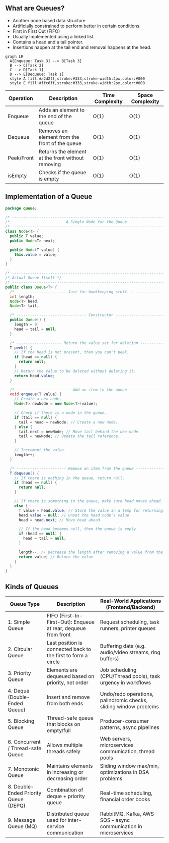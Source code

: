 ## What are Queues?

- Another node based data structure
- Artificially constrained to perform better in certain conditions.
- First in First Out (FIFO)
- Usually Implemented using a linked list.
- Contains a head and a tail pointer.
- Insertions happen at the tail end and removal happens at the head.

```mermaid
graph LR
  A[Enqueue: Task 3] --> B[Task 3]
  B --> C[Task 2]
  C --> D[Task 1]
  D --> E[Dequeue: Task 1]
  style A fill:#a2d2ff,stroke:#333,stroke-width:2px,color:#000
  style E fill:#ffc6ff,stroke:#333,stroke-width:2px,color:#000
```

| Operation  | Description                                       | Time Complexity | Space Complexity |
| ---------- | ------------------------------------------------- | --------------- | ---------------- |
| Enqueue    | Adds an element to the end of the queue           | O(1)            | O(1)             |
| Dequeue    | Removes an element from the front of the queue    | O(1)            | O(1)             |
| Peek/Front | Returns the element at the front without removing | O(1)            | O(1)             |
| isEmpty    | Checks if the queue is empty                      | O(1)            | O(1)             |

## Implementation of a Queue

```java
package queue;

/* -------------------------------------------------------------------------- */
/*                         A Single Node for the Queue                        */
/* -------------------------------------------------------------------------- */
class Node<T> {
  public T value;
  public Node<T> next;

  public Node(T value) {
    this.value = value;
  }
}

/* -------------------------------------------------------------------------- */
/* Actual Queue Itself */
/* -------------------------------------------------------------------------- */
public class Queue<T> {
  /* ---------------------- Just for bookkeeping stuff... --------------------- */
  int length;
  Node<T> head;
  Node<T> tail;

  /* ------------------------------- Constructor ------------------------------ */
  public Queue() {
    length = 0;
    head = tail = null;
  }

  /* -------------------- Return the value set for deletion ------------------- */
  T peek() {
    // If the head is not present, then you can't peek.
    if (head == null) {
      return null;
    }
    // Return the value to be deleted without deleting it.
    return head.value;
  }

  /* ------------------------ Add an item to the queue ------------------------ */
  void enqueue(T value) {
    // Create a new node.
    Node<T> newNode = new Node<T>(value);

    // Check if there is a node in the queue.
    if (tail == null) {
      tail = head = newNode; // Create a new node.
    } else {
      tail.next = newNode; // Move tail behind the new node.
      tail = newNode; // Update the tail reference.
    }

    // Increment the value.
    length++;
  }

  /* ---------------------- Remove an item from the queue --------------------- */
  T dequeue() {
    // If there is nothing in the queue, return null.
    if (head == null) {
      return null;
    }

    // If there is something in the queue, make sure head moves ahead.
    else {
      T value = head.value; // Store the value in a temp for returning.
      head.value = null; // Unset the head node's value.
      head = head.next; // Move head ahead.

      // If the head becomes null, then the queue is empty
      if (head == null) {
        head = tail = null;
      }

      length--; // Decrease the length after removing a value from the queue.
      return value; // Return the value
    }
  }
}
```

## Kinds of Queues

| Queue Type                            | Description                                                    | Real-World Applications (Frontend/Backend)                        |
| ------------------------------------- | -------------------------------------------------------------- | ----------------------------------------------------------------- |
| 1. Simple Queue                       | FIFO (First-In-First-Out): Enqueue at rear, dequeue from front | Request scheduling, task runners, printer queues                  |
| 2. Circular Queue                     | Last position is connected back to the first to form a circle  | Buffering data (e.g. audio/video streams, ring buffers)           |
| 3. Priority Queue                     | Elements are dequeued based on priority, not order             | Job scheduling (CPU/Thread pools), task urgency in workflows      |
| 4. Deque (Double-Ended Queue)         | Insert and remove from both ends                               | Undo/redo operations, palindromic checks, sliding window problems |
| 5. Blocking Queue                     | Thread-safe queue that blocks on empty/full                    | Producer-consumer patterns, async pipelines                       |
| 6. Concurrent / Thread-safe Queue     | Allows multiple threads safely                                 | Web servers, microservices communication, thread pools            |
| 7. Monotonic Queue                    | Maintains elements in increasing or decreasing order           | Sliding window max/min, optimizations in DSA problems             |
| 8. Double-Ended Priority Queue (DEPQ) | Combination of deque + priority queue                          | Real-time scheduling, financial order books                       |
| 9. Message Queue (MQ)                 | Distributed queue used for inter-service communication         | RabbitMQ, Kafka, AWS SQS – async communication in microservices   |
